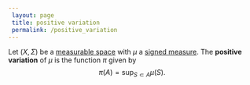 ```yaml
---
 layout: page
 title: positive variation
 permalink: /positive_variation
---
```

Let $(X,\Sigma)$ be a [measurable space](https://defsmath.github.io/DefsMath/measurable) with $\mu$ a [signed measure](https://defsmath.github.io/DefsMath/signed_measure). The **positive variation** of $\mu$ is the function $\pi$ given by $$\pi(A) = \sup_{S\subset A} \mu(S).$$

